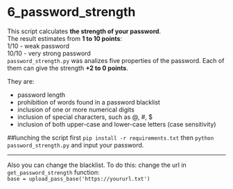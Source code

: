 # 6_password_strength 
  This script calculates **the strength of your password**.   
  The result estimates from __1 to 10 points__:  
1/10 - weak password  
10/10 - very strong password  
`password_strength.py` was analizes  five properties of the password. Each of them can give the strength __+2 to 0 points__.

They are: 

* password length
* prohibition of words found in a password blacklist
* inclusion of one or more numerical digits
* inclusion of special characters, such as @, #, $
* inclusion of both upper-case and lower-case letters (case sensitivity)

##lunching the script 
 first `pip install -r requirements.txt` then `python password_strength.py` and input your password.  

___

Also you can change the blacklist.  To do this: 
  change the url in `get_password_strength` function:  
  `base = upload_pass_base('https://yoururl.txt')`
   
